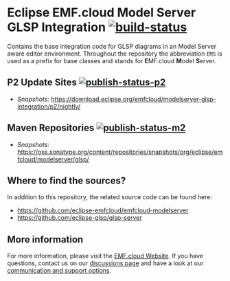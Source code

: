 # Eclipse EMF.cloud Model Server GLSP Integration [![build-status](https://img.shields.io/jenkins/build?jobUrl=https://ci.eclipse.org/emfcloud/job/eclipse-emfcloud/job/modelserver-glsp-integration/job/main/)](https://ci.eclipse.org/emfcloud/job/eclipse-emfcloud/job/modelserver-glsp-integration/job/main/)

Contains the base integration code for GLSP diagrams in an Model Server aware editor environment.
Throughout the repository the abbreviation `EMS` is used as a prefix for base classes and stands for **E**MF.cloud **M**odel **S**erver.


##  P2 Update Sites [![publish-status-p2](https://img.shields.io/jenkins/build?jobUrl=https://ci.eclipse.org/emfcloud/job/deploy-emfcloud-modelserver-glsp-integration-p2/&label=p2)](https://ci.eclipse.org/emfcloud/job/deploy-emfcloud-modelserver-glsp-integration-p2/)
- <i>Snapshots: </i> https://download.eclipse.org/emfcloud/modelserver-glsp-integration/p2/nightly/

## Maven Repositories [![publish-status-m2](https://img.shields.io/jenkins/build?jobUrl=https://ci.eclipse.org/emfcloud/job/deploy-emfcloud-modelserver-glsp-integration-m2/&label=m2)](https://ci.eclipse.org/emfcloud/job/deploy-emfcloud-modelserver-glsp-integration-m2/)
- <i>Snapshots: </i> https://oss.sonatype.org/content/repositories/snapshots/org/eclipse/emfcloud/modelserver/glsp/

## Where to find the sources?
In addition to this repository, the related source code can be found here:
- https://github.com/eclipse-emfcloud/emfcloud-modelserver
- https://github.com/eclipse-glsp/glsp-server

## More information
For more information, please visit the [EMF.cloud Website](https://www.eclipse.org/emfcloud/). If you have questions, contact us on our [discussions page](https://github.com/eclipse-emfcloud/emfcloud/discussions) and have a look at our [communication and support options](https://www.eclipse.org/emfcloud/contact/).

